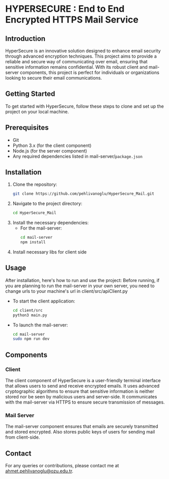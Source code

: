 
# HYPERSECURE : End to End Encrypted HTTPS Mail Service

## Introduction
HyperSecure is an innovative solution designed to enhance email security through advanced encryption techniques. This project aims to provide a reliable and secure way of communicating over email, ensuring that sensitive information remains confidential. With its robust client and mail-server components, this project is perfect for individuals or organizations looking to secure their email communications.

## Getting Started
To get started with HyperSecure, follow these steps to clone and set up the project on your local machine.

## Prerequisites
- Git
- Python 3.x (for the client component) 
- Node.js (for the server component)
- Any required dependencies listed in mail-server/`package.json`

## Installation
1. Clone the repository:
   ```bash
   git clone https://github.com/pehlivanoglu/HyperSecure_Mail.git
   ```
2. Navigate to the project directory:
   ```bash
   cd HyperSecure_Mail
   ```
3. Install the necessary dependencies:
   - For the mail-server:
     ```bash
     cd mail-server
     npm install
     ```
4. Install necessary libs for client side

## Usage
After installation, here's how to run and use the project:
Before running, if you are planning to run the mail-server in your own server, you need to change urls to your machine's url in client/src/apiClient.py
- To start the client application:
  ```bash
  cd client/src
  python3 main.py
  ```
- To launch the mail-server:
  ```bash
  cd mail-server
  sudo npm run dev
  ```

## Components
### Client
The client component of HyperSecure is a user-friendly terminal interface that allows users to send and receive encrypted emails. It uses advanced cryptographic algorithms to ensure that sensitive information is neither stored nor be seen by malicious users and server-side. It communicates with the mail-server via HTTPS to ensure secure transmission of messages.

### Mail Server
The mail-server component ensures that emails are securely transmitted and stored encrypted. Also stores public keys of users for sending mail from client-side.

## Contact
For any queries or contributions, please contact me at [ahmet.pehlivanoglu@ozu.edu.tr](mailto:ahmet.pehlivanoglu@ozu.edu.tr).

